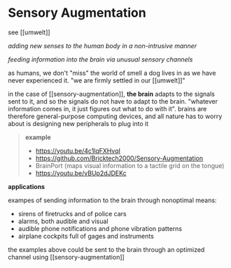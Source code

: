 # Sensory Augmentation

see [[umwelt]]

_adding new senses to the human body in a non-intrusive manner_

_feeding information into the brain via unusual sensory channels_

as humans, we don't "miss" the world of smell a dog lives in as we have never experienced it. "we are firmly settled in our [[umwelt]]"

in the case of [[sensory-augmentation]], **the brain** adapts to the signals sent to it, and so the signals do not have to adapt to the brain. "whatever information comes in, it just figures out what to do with it". brains are therefore general-purpose computing devices, and all nature has to worry about is designing new peripherals to plug into it

> **example**
>
> - <https://youtu.be/4c1lqFXHvqI>
> - <https://github.com/Bricktech2000/Sensory-Augmentation>
> - BrainPort (maps visual information to a tactile grid on the tongue)
> - <https://youtu.be/vBUp2dJDEKc>

**applications**

exampes of sending information to the brain through nonoptimal means:

- sirens of firetrucks and of police cars
- alarms, both audible and visual
- audible phone notifications and phone vibration patterns
- airplane cockpits full of gages and instruments

the examples above could be sent to the brain through an optimized channel using [[sensory-augmentation]]
